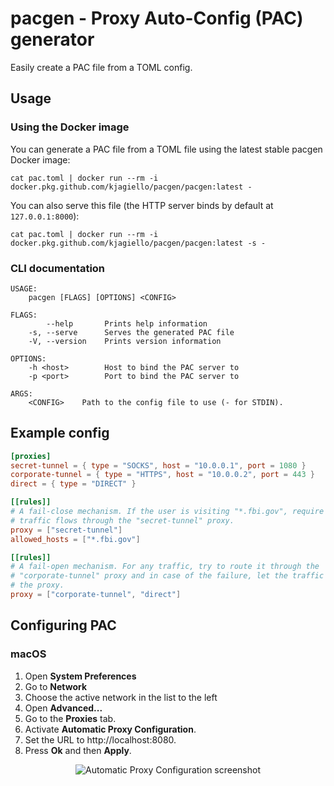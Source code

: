 # pacgen - Proxy Auto-Config (PAC) generator

Easily create a PAC file from a TOML config.

## Usage

### Using the Docker image

You can generate a PAC file from a TOML file using the latest stable pacgen Docker image:

```shell
cat pac.toml | docker run --rm -i docker.pkg.github.com/kjagiello/pacgen/pacgen:latest -
```

You can also serve this file (the HTTP server binds by default at `127.0.0.1:8000`):

```shell
cat pac.toml | docker run --rm -i docker.pkg.github.com/kjagiello/pacgen/pacgen:latest -s -
```

### CLI documentation

```
USAGE:
    pacgen [FLAGS] [OPTIONS] <CONFIG>

FLAGS:
        --help       Prints help information
    -s, --serve      Serves the generated PAC file
    -V, --version    Prints version information

OPTIONS:
    -h <host>        Host to bind the PAC server to
    -p <port>        Port to bind the PAC server to

ARGS:
    <CONFIG>    Path to the config file to use (- for STDIN).
```


## Example config

```toml
[proxies]
secret-tunnel = { type = "SOCKS", host = "10.0.0.1", port = 1080 }
corporate-tunnel = { type = "HTTPS", host = "10.0.0.2", port = 443 }
direct = { type = "DIRECT" }

[[rules]]
# A fail-close mechanism. If the user is visiting "*.fbi.gov", require that the
# traffic flows through the "secret-tunnel" proxy.
proxy = ["secret-tunnel"]
allowed_hosts = ["*.fbi.gov"]

[[rules]]
# A fail-open mechanism. For any traffic, try to route it through the
# "corporate-tunnel" proxy and in case of the failure, let the traffic bypass
# the proxy.
proxy = ["corporate-tunnel", "direct"]
```

## Configuring PAC

### macOS

1. Open **System Preferences**
2. Go to **Network**
3. Choose the active network in the list to the left
4. Open **Advanced...**
5. Go to the **Proxies** tab.
6. Activate **Automatic Proxy Configuration**.
7. Set the URL to http://localhost:8080.
8. Press **Ok** and then **Apply**.

<p align="center">
    <img
        src="https://user-images.githubusercontent.com/74944/119229679-6b144880-bb19-11eb-9d2f-fa9388e4c6f4.png"
        alt="Automatic Proxy Configuration screenshot"
    />
</p>
